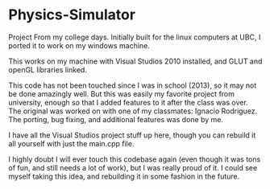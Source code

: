 # Physics-Simulator
Project From my college days. Initially built for the linux computers at UBC, I ported it to work on my windows machine.

This works on my machine with Visual Studios 2010 installed, and GLUT and openGL libraries linked.


This code has not been touched since I was in school (2013), so it may not be done amazingly well. But this was easily my favorite project from university, enough so that I added features to it after the class was over. The original was worked on with one of my classmates: Ignacio Rodriguez. The porting, bug fixing, and additional features was done by me.

I have all the Visual Studios project stuff up here, though you can rebuild it all yourself with just the main.cpp file.

I highly doubt I will ever touch this codebase again (even though it was tons of fun, and still needs a lot of work), but I was really proud of it. I could see myself taking this idea, and rebuilding it in some fashion in the future.